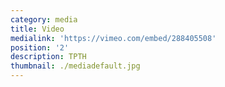 ```yaml
---
category: media
title: Video
medialink: 'https://vimeo.com/embed/288405508'
position: '2'
description: TPTH
thumbnail: ./mediadefault.jpg
---
```


